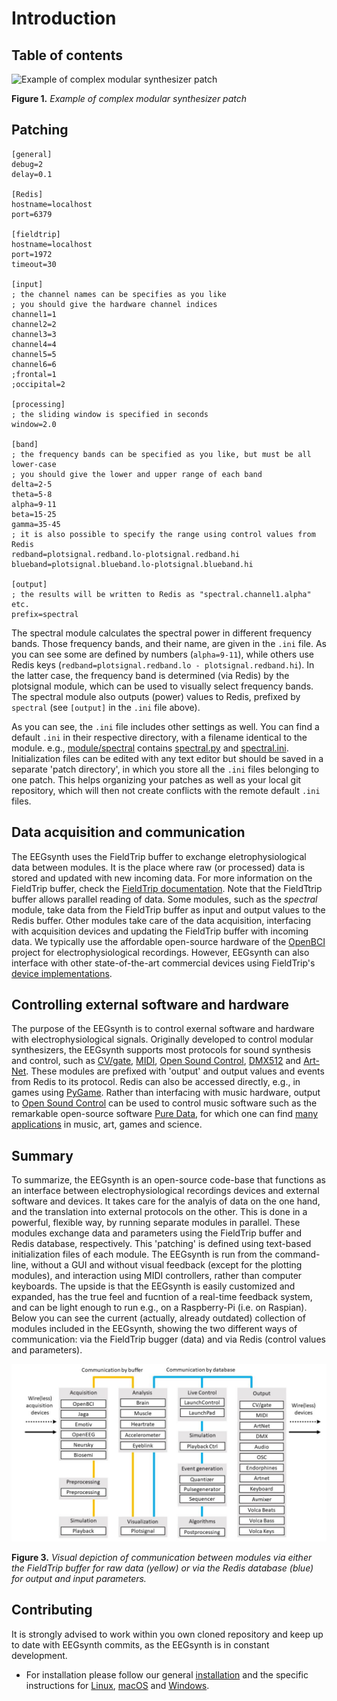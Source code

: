 # Introduction

## Table of contents

![Example of complex modular synthesizer patch](http://www.modcan.com/mainImages/bphoto/bigA.jpg "Example of complex modular synthesizer patch")

**Figure 1.** _Example of complex modular synthesizer patch_

## Patching

```
[general]
debug=2
delay=0.1

[Redis]
hostname=localhost
port=6379

[fieldtrip]
hostname=localhost
port=1972
timeout=30

[input]
; the channel names can be specifies as you like
; you should give the hardware channel indices
channel1=1
channel2=2
channel3=3
channel4=4
channel5=5
channel6=6
;frontal=1
;occipital=2

[processing]
; the sliding window is specified in seconds
window=2.0

[band]
; the frequency bands can be specified as you like, but must be all lower-case
; you should give the lower and upper range of each band
delta=2-5
theta=5-8
alpha=9-11
beta=15-25
gamma=35-45
; it is also possible to specify the range using control values from Redis
redband=plotsignal.redband.lo-plotsignal.redband.hi
blueband=plotsignal.blueband.lo-plotsignal.blueband.hi

[output]
; the results will be written to Redis as "spectral.channel1.alpha" etc.
prefix=spectral
```

The spectral module calculates the spectral power in different frequency bands. Those frequency bands, and their name, are given in the `.ini` file. As you can see some are defined by numbers (`alpha=9-11`), while others use Redis keys (`redband=plotsignal.redband.lo - plotsignal.redband.hi`). In the latter case, the frequency band is determined (via Redis) by the plotsignal module, which can be used to visually select frequency bands. The spectral module also outputs (power) values to Redis, prefixed by `spectral` (see `[output]` in the `.ini` file above).

As you can see, the `.ini` file includes other settings as well. You can find a default `.ini` in their respective directory, with a filename identical to the module. e.g., [module/spectral](https://github.com/eegsynth/eegsynth/tree/master/module/spectral) contains [spectral.py](https://github.com/eegsynth/eegsynth/blob/master/module/spectral/spectral.py) and [spectral.ini](https://github.com/eegsynth/eegsynth/blob/master/module/spectral/spectral.ini). Initialization files can be edited with any text editor but should be saved in a separate 'patch directory', in which you store all the `.ini` files belonging to one patch. This helps organizing your patches as well as your local git repository, which will then not create conflicts with the remote default `.ini` files.

## Data acquisition and communication

The EEGsynth uses the FieldTrip buffer to exchange eletrophysiological data between modules. It is the place where raw (or processed) data is stored and updated with new incoming data. For more information on the FieldTrip buffer, check the [FieldTrip documentation](http://www.fieldtriptoolbox.org/development/realtime/buffer). Note that the FieldTtrip buffer allows parallel reading of data. Some modules, such as the _spectral_ module, take data from the FieldTrip buffer as input and output values to the Redis buffer. Other modules take care of the data acquisition, interfacing with acquisition devices and updating the FieldTrip buffer with incoming data. We typically use the affordable open-source hardware of the [OpenBCI](http://openbci.org/) project for electrophysiological recordings. However, EEGsynth can also interface with other state-of-the-art commercial devices using FieldTrip's [device implementations](http://www.fieldtriptoolbox.org/development/realtime/implementation).

## Controlling external software and hardware

The purpose of the EEGsynth is to control exernal software and hardware with electrophysiological signals. Originally developed to control modular synthesizers, the EEGsynth supports most protocols for sound synthesis and control, such as [CV/gate](https://en.wikipedia.org/wiki/CV/gate), [MIDI](https://www.midi.org/), [Open Sound Control](http://opensoundcontrol.org/introduction-osc), [DMX512](https://en.wikipedia.org/wiki/DMX512) and [Art-Net](https://en.wikipedia.org/wiki/Art-Net). These modules are prefixed with 'output' and output values and events from Redis to its protocol. Redis can also be accessed directly, e.g., in games using [PyGame](https://www.pygame.org/news). Rather than interfacing with music hardware, output to [Open Sound Control](http://opensoundcontrol.org/introduction-osc) can be used to control music software such as the remarkable open-source software [Pure Data](https://puredata.info/), for which one can find [many applications](https://patchstorage.com/platform/pd-extended/) in music, art, games and science.

## Summary

To summarize, the EEGsynth is an open-source code-base that functions as an interface between electrophysiological recordings devices and external software and devices. It takes care for the analyis of data on the one hand, and the translation into external protocols on the other. This is done in a powerful, flexible way, by running separate modules in parallel. These modules exchange data and parameters using the FieldTrip buffer and Redis database, respectively. This 'patching' is defined using text-based initialization files of each module. The EEGsynth is run from the command-line, without a GUI and without visual feedback (except for the plotting modules), and interaction using MIDI controllers, rather than computer keyboards. The upside is that the EEGsynth is easily customized and expanded, has the true feel and fucntion of a real-time feedback system, and can be light enough to run e.g., on a Raspberry-Pi (i.e. on Raspian). Below you can see the current (actually, already outdated) collection of modules included in the EEGsynth, showing the two different ways of communication: via the FieldTrip bugger (data) and via Redis (control values and parameters).

![communication](figures/communication.jpg)

**Figure 3.** _Visual depiction of communication between modules via either the FieldTrip buffer for raw data (yellow) or via the Redis database (blue) for output and input parameters._

## Contributing

It is strongly advised to work within you own cloned repository and keep up to date with EEGsynth commits, as the EEGsynth is in constant development.

- For installation please follow our general [installation](../doc/installation.md) and the specific instructions for [Linux](../doc/installation-linux.md), [macOS](../doc/installation-macos.md) and [Windows](../doc/installation-windows.md).
